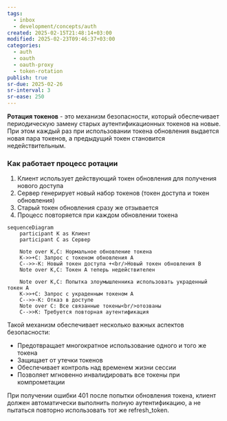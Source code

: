 ```yaml
---
tags:
  - inbox
  - development/concepts/auth
created: 2025-02-15T21:48:14+03:00
modified: 2025-02-23T09:46:37+03:00
categories:
  - auth
  - oauth
  - oauth-proxy
  - token-rotation
publish: true
sr-due: 2025-02-26
sr-interval: 3
sr-ease: 250
---
```


**Ротация токенов** - это механизм безопасности, который обеспечивает периодическую замену старых аутентификационных токенов на новые. При этом каждый раз при использовании токена обновления выдается новая пара токенов, а предыдущий токен становится недействительным.
### Как работает процесс ротации

1. Клиент использует действующий токен обновления для получения нового доступа
2. Сервер генерирует новый набор токенов (токен доступа и токен обновления)
3. Старый токен обновления сразу же отзывается
4. Процесс повторяется при каждом обновлении токена

```mermaid
sequenceDiagram
    participant К as Клиент
    participant С as Сервер
    
    Note over К,С: Нормальное обновление токена
    К->>+С: Запрос с токеном обновления A
    С-->>-К: Новый токен доступа +<br/>Новый токен обновления B
    Note over К,С: Токен A теперь недействителен
    
    Note over К,С: Попытка злоумышленника использовать украденный токен A
    К->>+С: Запрос с украденным токеном A
    С-->>-К: Отказ в доступе
    Note over С: Все связанные токены<br/>отозваны
    С-->>К: Требуется повторная аутентификация
```


Такой механизм обеспечивает несколько важных аспектов безопасности:

- Предотвращает многократное использование одного и того же токена
- Защищает от утечки токенов
- Обеспечивает контроль над временем жизни сессии
- Позволяет мгновенно инвалидировать все токены при компрометации

При получении ошибки 401 после попытки обновления токена, клиент должен автоматически выполнить полную аутентификацию, а не пытаться повторно использовать тот же refresh_token.